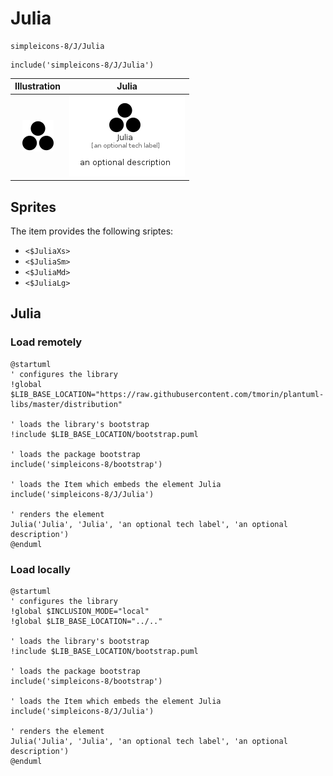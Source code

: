 # Julia


```text
simpleicons-8/J/Julia
```

```text
include('simpleicons-8/J/Julia')
```



| Illustration | Julia |
| :---: | :---: |
| ![illustration for Illustration](../../simpleicons-8/J/Julia.png) | ![illustration for Julia](../../simpleicons-8/J/Julia.Local.png) |



## Sprites
The item provides the following sriptes:

- `<$JuliaXs>`
- `<$JuliaSm>`
- `<$JuliaMd>`
- `<$JuliaLg>`





## Julia

### Load remotely
```plantuml
@startuml
' configures the library
!global $LIB_BASE_LOCATION="https://raw.githubusercontent.com/tmorin/plantuml-libs/master/distribution"

' loads the library's bootstrap
!include $LIB_BASE_LOCATION/bootstrap.puml

' loads the package bootstrap
include('simpleicons-8/bootstrap')

' loads the Item which embeds the element Julia
include('simpleicons-8/J/Julia')

' renders the element
Julia('Julia', 'Julia', 'an optional tech label', 'an optional description')
@enduml
```

### Load locally
```plantuml
@startuml
' configures the library
!global $INCLUSION_MODE="local"
!global $LIB_BASE_LOCATION="../.."

' loads the library's bootstrap
!include $LIB_BASE_LOCATION/bootstrap.puml

' loads the package bootstrap
include('simpleicons-8/bootstrap')

' loads the Item which embeds the element Julia
include('simpleicons-8/J/Julia')

' renders the element
Julia('Julia', 'Julia', 'an optional tech label', 'an optional description')
@enduml
```

